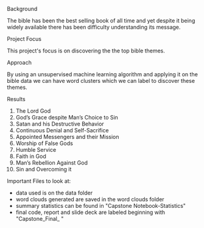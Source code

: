 
Background

The bible has been the best selling book of all time and yet despite it being widely available there has been difficulty understanding its message.

Project Focus

This project's focus is on discovering the the top bible themes.

Approach

By using an unsupervised machine learning algorithm and applying it on the bible data we can have word clusters which we can label to discover these themes.

Results
1. The Lord God
2. God’s Grace despite Man’s Choice to Sin
3. Satan and his Destructive Behavior
4. Continuous Denial and Self-Sacrifice
5. Appointed Messengers and their Mission
6. Worship of False Gods
7. Humble Service
8. Faith in God
9. Man’s Rebellion Against God
10. Sin and Overcoming it

Important Files to look at:
- data used is on the data folder
- word clouds generated are saved in the word clouds folder
- summary statistics can be found in "Capstone Notebook-Statistics"
- final code, report and slide deck are labeled beginning with "Capstone_Final_ "
